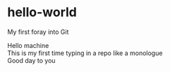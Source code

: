 # hello-world
My first foray into Git

Hello machine <br>
This is my first time typing in a repo like a monologue <br>
Good day to you
